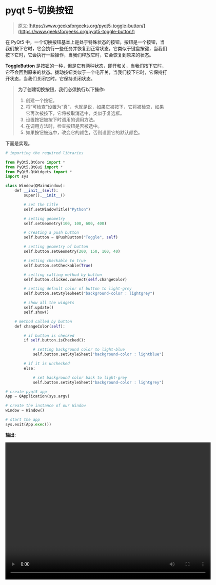 # pyqt 5–切换按钮

> 原文:[https://www.geeksforgeeks.org/pyqt5-toggle-button/](https://www.geeksforgeeks.org/pyqt5-toggle-button/)

在 PyQt5 中，一个切换按钮基本上是处于特殊状态的按钮。按钮是一个按钮，当我们按下它时，它会执行一些任务并恢复到正常状态。它类似于键盘按键，当我们按下它时，它会执行一些操作，当我们释放它时，它会恢复到原来的状态。

**ToggleButton** 是按钮的一种，但是它有两种状态，即开和关，当我们按下它时，它不会回到原来的状态。拨动按钮类似于一个电开关，当我们按下它时，它保持打开状态，当我们关闭它时，它保持关闭状态。

> **为了创建切换按钮，我们必须执行以下操作:**
> 
> 1.  创建一个按钮。
> 2.  将“可检查”设置为“真”，也就是说，如果它被按下，它将被检查，如果它再次被按下，它将被取消选中，类似于复选框。
> 3.  设置按钮被按下时调用的调用方法。
> 4.  在调用方法时，检查按钮是否被选中。
> 5.  如果按钮被选中，改变它的颜色，否则设置它的默认颜色。

下面是实现。

```py
# importing the required libraries

from PyQt5.QtCore import * 
from PyQt5.QtGui import * 
from PyQt5.QtWidgets import * 
import sys

class Window(QMainWindow):
    def __init__(self):
        super().__init__()

        # set the title
        self.setWindowTitle("Python")

        # setting geometry
        self.setGeometry(100, 100, 600, 400)

        # creating a push button
        self.button = QPushButton("Toggle", self)

        # setting geometry of button
        self.button.setGeometry(200, 150, 100, 40)

        # setting checkable to true
        self.button.setCheckable(True)

        # setting calling method by button
        self.button.clicked.connect(self.changeColor)

        # setting default color of button to light-grey
        self.button.setStyleSheet("background-color : lightgrey")

        # show all the widgets
        self.update()
        self.show()

    # method called by button
    def changeColor(self):

        # if button is checked
        if self.button.isChecked():

            # setting background color to light-blue
            self.button.setStyleSheet("background-color : lightblue")

        # if it is unchecked
        else:

            # set background color back to light-grey
            self.button.setStyleSheet("background-color : lightgrey")

# create pyqt5 app
App = QApplication(sys.argv)

# create the instance of our Window
window = Window()

# start the app
sys.exit(App.exec())
```

**输出:**

<video class="wp-video-shortcode" id="video-393245-1" width="640" height="428" preload="metadata" controls=""><source type="video/mp4" src="https://media.geeksforgeeks.org/wp-content/uploads/20200331013649/Python-31-03-2020-01_35_28.mp4?_=1">[https://media.geeksforgeeks.org/wp-content/uploads/20200331013649/Python-31-03-2020-01_35_28.mp4](https://media.geeksforgeeks.org/wp-content/uploads/20200331013649/Python-31-03-2020-01_35_28.mp4)</video>